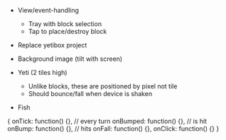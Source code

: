 * View/event-handling
	* Tray with block selection
	* Tap to place/destroy block

* Replace yetibox project

* Background image (tilt with screen)

* Yeti (2 tiles high)
	* Unlike blocks, these are positioned by pixel not tile
	* Should bounce/fall when device is shaken

* Fish


{
  onTick: function() {}, // every turn
  onBumped: function() {}, // is hit
  onBump: function() {}, // hits
  onFall: function() {},
  onClick: function() {}
}